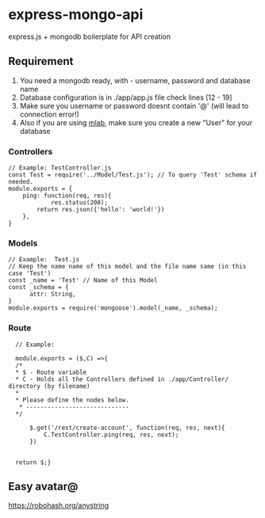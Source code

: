 # express-mongo-api
express.js + mongodb boilerplate for API creation

## Requirement 

1. You need a mongodb ready, with - username, password and database name
2. Database configuration is in ./app/app.js file check lines [12 - 19] 
3. Make sure you username or password doesnt contain '@' (will lead to connection error!)
4. Also if you are using [mlab](https://mlab.com/), make sure you create a new "User" for your database

### Controllers

    // Example: TestController.js
    const Test = require('../Model/Test.js'); // To query 'Test' schema if needed.
    module.exports = {
	    ping: function(req, res){
	 	        res.status(200);
            return res.json({'hello': 'world!'})
	    },
    }

### Models

    // Example:  Test.js
    // Keep the name name of this model and the file name same (in this case 'Test')
    const _name = 'Test' // Name of this Model
    const _schema = {
	      attr: String,
    }
    module.exports = require('mongoose').model(_name, _schema);
  
### Route

      // Example:

      module.exports = ($,C) =>{
      /*
      * $ - Route variable
      * C - Holds all the Controllers defined in ./app/Controller/ directory (by filename)
      *
      *	Please define the nodes below.
       * -----------------------------
      */

    	  $.get('/rest/create-account', function(req, res, next){
    		  C.TestController.ping(req, res, next);
    	  })
    
      
      return $;}

## Easy avatar@ 

https://robohash.org/anystring

